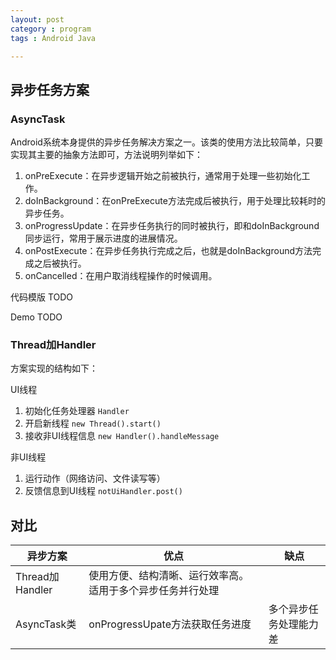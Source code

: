 ```yaml
---
layout: post
category : program
tags : Android Java

---
```


## 异步任务方案

### AsyncTask

Android系统本身提供的异步任务解决方案之一。该类的使用方法比较简单，只要实现其主要的抽象方法即可，方法说明列举如下：

1. onPreExecute：在异步逻辑开始之前被执行，通常用于处理一些初始化工作。
2. doInBackground：在onPreExecute方法完成后被执行，用于处理比较耗时的异步任务。
3. onProgressUpdate：在异步任务执行的同时被执行，即和doInBackground同步运行，常用于展示进度的进展情况。
4. onPostExecute：在异步任务执行完成之后，也就是doInBackground方法完成之后被执行。
5. onCancelled：在用户取消线程操作的时候调用。

代码模版 TODO

Demo TODO

### Thread加Handler

方案实现的结构如下：

UI线程 

1. 初始化任务处理器 `Handler`
2. 开启新线程 `new Thread().start()`
3. 接收非UI线程信息 `new Handler().handleMessage`

非UI线程

1. 运行动作（网络访问、文件读写等）
2. 反馈信息到UI线程 `notUiHandler.post()`


## 对比



| 异步方案 | 优点 | 缺点 |
| ------------ | ------------- | ------------ |
| Thread加Handler | 使用方便、结构清晰、运行效率高。适用于多个异步任务并行处理  |  
| AsyncTask类	  |onProgressUpate方法获取任务进度   | 多个异步任务处理能力差 |


